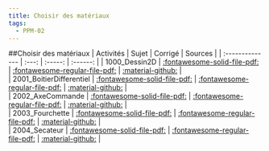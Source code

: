 ```yaml
---
title: Choisir des matériaux 
tags:
  - PPM-02
---
```

[comment]: <> (Généré automatiquement par make_all_activites.py, creation_fichiers_activites)

##Choisir des matériaux 
| Activités | Sujet | Corrigé | Sources  | 
| :-------------- | :---: | :-----: | :------: | 
| 1000_Dessin2D | [:fontawesome-solid-file-pdf:](https://xpessoles-cpge.fr/pdf/PPM-02_1000_Dessin2D_Sujet.pdf) | [:fontawesome-regular-file-pdf:](https://xpessoles-cpge.fr/pdf/PPM-02_1000_Dessin2D_Corrige.pdf) | [:material-github:](https://github.com/xpessoles/PSI_ExercicesCompetences/tree/main/) |  
| 2001_BoitierDifferentiel | [:fontawesome-solid-file-pdf:](https://xpessoles-cpge.fr/pdf/PPM-02_2001_BoitierDifferentiel_Sujet.pdf) | [:fontawesome-regular-file-pdf:](https://xpessoles-cpge.fr/pdf/PPM-02_2001_BoitierDifferentiel_Corrige.pdf) | [:material-github:](https://github.com/xpessoles/PSI_ExercicesCompetences/tree/main/ifferentiel) |  
| 2002_AxeCommande | [:fontawesome-solid-file-pdf:](https://xpessoles-cpge.fr/pdf/PPM-02_2002_AxeCommande_Sujet.pdf) | [:fontawesome-regular-file-pdf:](https://xpessoles-cpge.fr/pdf/PPM-02_2002_AxeCommande_Corrige.pdf) | [:material-github:](https://github.com/xpessoles/PSI_ExercicesCompetences/tree/main/nde) |  
| 2003_Fourchette | [:fontawesome-solid-file-pdf:](https://xpessoles-cpge.fr/pdf/PPM-02_2003_Fourchette_Sujet.pdf) | [:fontawesome-regular-file-pdf:](https://xpessoles-cpge.fr/pdf/PPM-02_2003_Fourchette_Corrige.pdf) | [:material-github:](https://github.com/xpessoles/PSI_ExercicesCompetences/tree/main/te) |  
| 2004_Secateur | [:fontawesome-solid-file-pdf:](https://xpessoles-cpge.fr/pdf/PPM-02_2004_Secateur_Sujet.pdf) | [:fontawesome-regular-file-pdf:](https://xpessoles-cpge.fr/pdf/PPM-02_2004_Secateur_Corrige.pdf) | [:material-github:](https://github.com/xpessoles/PSI_ExercicesCompetences/tree/main/) |  

